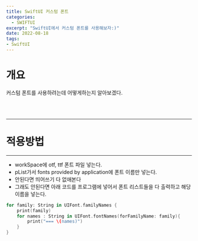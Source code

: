 ```yaml
---
title: SwiftUI 커스텀 폰트
categories:
  - SWIFTUI 
excerpt: "SwiftUI에서 커스텀 폰트를 사용해보자:)"
date: 2022-08-18
tags:
- SwiftUI
---
```




# 개요

커스텀 폰트를 사용하려는데 어떻게하는지 알아보겠다.


<br />
<br />

---

# 적용방법

---

* workSpace에 otf, ttf 폰트 파일 넣는다.
* pList가서 fonts provided by application에 폰트 이름만 넣는다.
* 안된다면 띄어쓰기 다 없애본다
* 그래도 안된다면 아래 코드를 프로그램에 넣어서 폰트 리스트들을 다 출력하고 해당 이름을 넣는다.

```swift
for family: String in UIFont.familyNames {
    print(family)
    for names : String in UIFont.fontNames(forFamilyName: family){
        print("=== \(names)")
    }
}
```